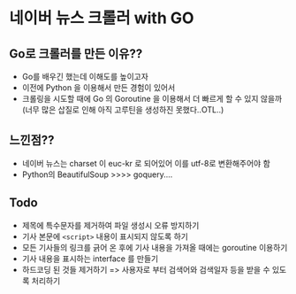 네이버 뉴스 크롤러 with GO  
=============================

## Go로 크롤러를 만든 이유??  

* Go를 배우긴 했는데 이해도를 높이고자  
* 이전에 Python 을 이용해서 만든 경험이 있어서  
* 크롤링을 시도할 때에 Go 의 Goroutine 을 이용해서 더 빠르게 할 수 있지 않을까   
    (너무 많은 삽질로 인해 아직 고루틴을 생성하진 못했다..OTL..)  


## 느낀점??  

* 네이버 뉴스는 charset 이 euc-kr 로 되어있어 이를 utf-8로 변환해주어야 함  
* Python의 BeautifulSoup >>>> goquery....  

## Todo  

* 제목에 특수문자를 제거하여 파일 생성시 오류 방지하기
* 기사 본문에 `<script>` 내용이 표시되지 않도록 하기
* 모든 기사들의 링크를 긁어 온 후에 기사 내용을 가져올 때에는 goroutine 이용하기
* 기사 내용을 표시하는 interface 를 만들기
* 하드코딩 된 것들 제거하기 => 사용자로 부터 검색어와 검색일자 등을 받을 수 있도록 처리하기

